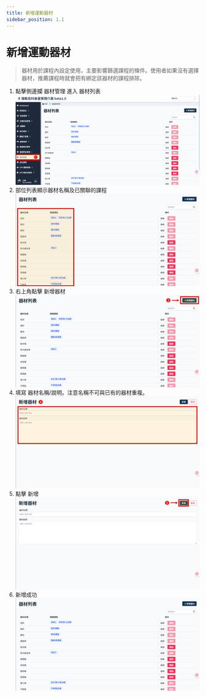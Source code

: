 ```yaml
---
title: 新增運動器材
sidebar_position: 1.1
---
```


# 新增運動器材

> 器材用於課程內設定使用，主要影響篩選課程的條件。使用者如果沒有選擇器材，推薦課程時就會把有綁定該器材的課程排除。

1. 點擊側邊攔 器材管理 進入 器材列表
   ![alt text](img/add-equipment-01.png)
2. 部位列表顯示器材名稱及已關聯的課程
   ![alt text](img/add-equipment-02.png)
3. 右上角點擊 新增器材
   ![alt text](img/add-equipment-03.png)
4. 填寫 器材名稱/說明。注意名稱不可與已有的器材重複。
   ![alt text](img/add-equipment-04.png)
5. 點擊 新增
   ![alt text](img/add-equipment-05.png)
6. 新增成功
   ![alt text](img/add-equipment-06.png)
